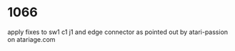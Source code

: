 # 1066

apply fixes to sw1 c1 j1 and edge connector as pointed out by atari-passion on atariage.com
